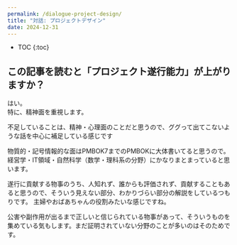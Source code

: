 ```yaml
---
permalink: /dialogue-project-design/
title: "対話: プロジェクトデザイン"
date: 2024-12-31
---
```


* TOC
{:toc}

## この記事を読むと「プロジェクト遂行能力」が上がりますか？

はい。  
特に、精神面を重視します。

不足していることは、精神・心理面のことだと思うので、ググって出てこないような話を中心に補足している感じです  

物質的・記号情報的な面はPMBOK7までのPMBOKに大体書いてると思うので。
経営学・IT領域・自然科学（数学・理科系の分野）にかなりまとまっていると思います。

遂行に貢献する物事のうち、人知れず、誰からも評価されず、貢献することもあると思うので、そういう見えない部分、わかりづらい部分の解説をしているつもりです。
主婦やおばあちゃんの役割みたいな感じですね。

公害や副作用が出るまで正しいと信じられている物事があって、そういうものを集めている気もします。まだ証明されていない分野のことが多いのはそのためです。


